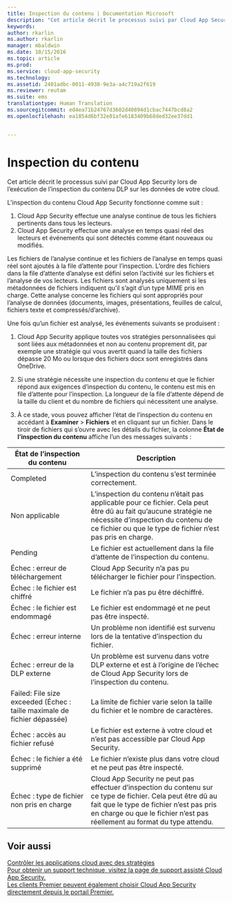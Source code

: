 ```yaml
---
title: Inspection du contenu | Documentation Microsoft
description: "Cet article décrit le processus suivi par Cloud App Security lors de l’exécution de l’inspection du contenu DLP sur les données de votre cloud."
keywords: 
author: rkarlin
ms.author: rkarlin
manager: mbaldwin
ms.date: 10/15/2016
ms.topic: article
ms.prod: 
ms.service: cloud-app-security
ms.technology: 
ms.assetid: 2401adbc-0011-4938-9e3a-a4c719a2f619
ms.reviewer: reutam
ms.suite: ems
translationtype: Human Translation
ms.sourcegitcommit: ed4ea71b24767d3602d40894d1cbac7447bcd8a2
ms.openlocfilehash: ea1854d6bf32e01afe6183409b68ded32ee37dd1


---
```


# <a name="content-inspection"></a>Inspection du contenu
Cet article décrit le processus suivi par Cloud App Security lors de l’exécution de l’inspection du contenu DLP sur les données de votre cloud. 


L’inspection du contenu Cloud App Security fonctionne comme suit :
1. Cloud App Security effectue une analyse continue de tous les fichiers pertinents dans tous les lecteurs. 
2. Cloud App Security effectue une analyse en temps quasi réel des lecteurs et événements qui sont détectés comme étant nouveaux ou modifiés. 

Les fichiers de l’analyse continue et les fichiers de l’analyse en temps quasi réel sont ajoutés à la file d’attente pour l’inspection. L’ordre des fichiers dans la file d’attente d’analyse est défini selon l’activité sur les fichiers et l’analyse de vos lecteurs. Les fichiers sont analysés uniquement si les métadonnées de fichiers indiquent qu’il s’agit d’un type MIME pris en charge. Cette analyse concerne les fichiers qui sont appropriés pour l’analyse de données (documents, images, présentations, feuilles de calcul, fichiers texte et compressés/d’archive).  

Une fois qu’un fichier est analysé, les événements suivants se produisent :

1. Cloud App Security applique toutes vos stratégies personnalisées qui sont liées aux métadonnées et non au contenu proprement dit, par exemple une stratégie qui vous avertit quand la taille des fichiers dépasse 20 Mo ou lorsque des fichiers docx sont enregistrés dans OneDrive. 

2. Si une stratégie nécessite une inspection du contenu et que le fichier répond aux exigences d’inspection du contenu, le contenu est mis en file d’attente pour l’inspection. La longueur de la file d’attente dépend de la taille du client et du nombre de fichiers qui nécessitent une analyse. 

3. À ce stade, vous pouvez afficher l’état de l’inspection du contenu en accédant à **Examiner** > **Fichiers** et en cliquant sur un fichier. Dans le tiroir de fichiers qui s’ouvre avec les détails du fichier, la colonne **État de l’inspection du contenu** affiche l’un des messages suivants : 

|État de l’inspection du contenu|Description|
|----|----|
|Completed|L’inspection du contenu s’est terminée correctement.|
|Non applicable|L’inspection du contenu n’était pas applicable pour ce fichier. Cela peut être dû au fait qu’aucune stratégie ne nécessite d’inspection du contenu de ce fichier ou que le type de fichier n’est pas pris en charge.|
|Pending|Le fichier est actuellement dans la file d’attente de l’inspection du contenu.|
|Échec : erreur de téléchargement|Cloud App Security n’a pas pu télécharger le fichier pour l’inspection.|
|Échec : le fichier est chiffré|Le fichier n’a pas pu être déchiffré.|
|Échec : le fichier est endommagé|Le fichier est endommagé et ne peut pas être inspecté.|
|Échec : erreur interne|Un problème non identifié est survenu lors de la tentative d’inspection du fichier.|
|Échec : erreur de la DLP externe|Un problème est survenu dans votre DLP externe et est à l’origine de l’échec de Cloud App Security lors de l’inspection du contenu.|
|Failed: File size exceeded (Échec : taille maximale de fichier dépassée)|La limite de fichier varie selon la taille du fichier et le nombre de caractères.|
|Échec : accès au fichier refusé|Le fichier est externe à votre cloud et n’est pas accessible par Cloud App Security.|
|Échec : le fichier a été supprimé|Le fichier n’existe plus dans votre cloud et ne peut pas être inspecté.|
|Échec : type de fichier non pris en charge|Cloud App Security ne peut pas effectuer d’inspection du contenu sur ce type de fichier. Cela peut être dû au fait que le type de fichier n’est pas pris en charge ou que le fichier n’est pas réellement au format du type attendu.|

## <a name="see-also"></a>Voir aussi  
[Contrôler les applications cloud avec des stratégies](control-cloud-apps-with-policies.md)   
[Pour obtenir un support technique, visitez la page de support assisté Cloud App Security.](http://support.microsoft.com/oas/default.aspx?prid=16031)   
[Les clients Premier peuvent également choisir Cloud App Security directement depuis le portail Premier.](https://premier.microsoft.com/)  
  


<!--HONumber=Oct16_HO4-->


